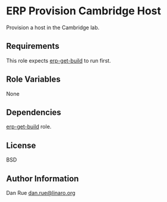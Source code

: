 ERP Provision Cambridge Host
============================

Provision a host in the Cambridge lab.

Requirements
------------

This role expects
[erp-get-build](https://galaxy.ansible.com/Linaro/erp-get-build/) to run first.

Role Variables
--------------

None

Dependencies
------------

[erp-get-build](https://galaxy.ansible.com/Linaro/erp-get-build/) role.

License
-------

BSD

Author Information
------------------

Dan Rue <dan.rue@linaro.org>
